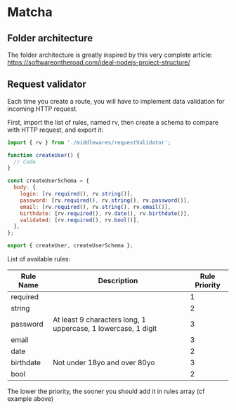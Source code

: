 # Matcha

## Folder architecture

The folder architecture is greatly inspired by this very complete article:
https://softwareontheroad.com/ideal-nodejs-project-structure/

## Request validator

Each time you create a route, you will have to implement data validation for incoming HTTP request.

First, import the list of rules, named rv, then create a schema to compare with HTTP request, and export it:
```js
import { rv } from './middlewares/requestValidator';

function createUser() {
  // Code
}

const createUserSchema = {
  body: {
    login: [rv.required(), rv.string()],
    password: [rv.required(), rv.string(), rv.password()],
    email: [rv.required(), rv.string(), rv.email()],
    birthdate: [rv.required(), rv.date(), rv.birthdate()],
    validated: [rv.required(), rv.bool()],
  },
};

export { createUser, createUserSchema };
```

List of available rules:

Rule Name | Description | Rule Priority
--------- | ----------- | -------------
required | | 1
string | | 2
password | At least 9 characters long, 1 uppercase, 1 lowercase, 1 digit | 3
email | | 3
date | | 2
birthdate | Not under 18yo and over 80yo | 3
bool | | 2

The lower the priority, the sooner you should add it in rules array (cf example above)
